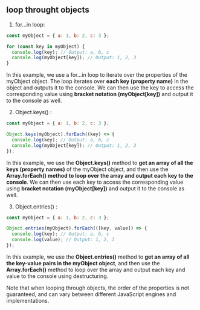 ## loop throught objects

1. for...in loop:

```javascript
const myObject = { a: 1, b: 2, c: 3 };

for (const key in myObject) {
  console.log(key); // Output: a, b, c
  console.log(myObject[key]); // Output: 1, 2, 3
}
```

In this example, we use a for...in loop to iterate over the properties of the myObject object. The loop iterates over **each key (property name)** in the object and outputs it to the console. We can then use the key to access the corresponding value using **bracket notation (myObject[key])** and output it to the console as well.

2. Object.keys() :

```javascript
const myObject = { a: 1, b: 2, c: 3 };

Object.keys(myObject).forEach((key) => {
  console.log(key); // Output: a, b, c
  console.log(myObject[key]); // Output: 1, 2, 3
});
```

In this example, we use the **Object.keys()** method to **get an array of all the keys (property names)** of the myObject object, and then use the **Array.forEach() method to loop over the array and output each key to the console**. We can then use each key to access the corresponding value using **bracket notation (myObject[key])** and output it to the console as well.

3. Object.entries() :

```javascript
const myObject = { a: 1, b: 2, c: 3 };

Object.entries(myObject).forEach(([key, value]) => {
  console.log(key); // Output: a, b, c
  console.log(value); // Output: 1, 2, 3
});
```

In this example, we use the **Object.entries()** method to **get an array of all the key-value pairs in the myObject object**, and then use the **Array.forEach()** method to loop over the array and output each key and value to the console using destructuring.

Note that when looping through objects, the order of the properties is not guaranteed, and can vary between different JavaScript engines and implementations.

